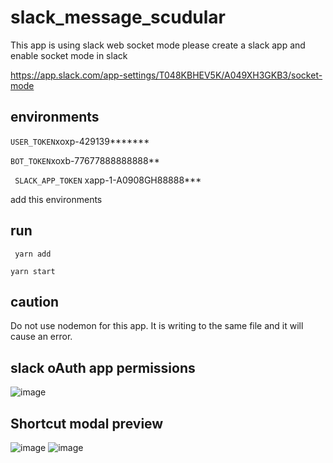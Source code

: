 # slack_message_scudular

This app is using slack web socket mode please create a slack app and enable socket mode in slack 


https://app.slack.com/app-settings/T048KBHEV5K/A049XH3GKB3/socket-mode

## environments
``` USER_TOKEN ```xoxp-429139*******

``` BOT_TOKEN ```xoxb-77677888888888**

``` SLACK_APP_TOKEN``` xapp-1-A0908GH88888***

add this environments 

## run

``` yarn add```

``` yarn start ```

## caution 
Do not use nodemon for this app. It is writing to the same file and it will cause an error.

## slack oAuth app permissions 
![image](https://user-images.githubusercontent.com/83518670/200177307-aa860254-f69e-45d0-9286-ea1b395eea09.png)


## Shortcut modal preview
![image](https://user-images.githubusercontent.com/83518670/200177004-762f3b71-6923-4997-b651-6ec155859ca8.png)
![image](https://user-images.githubusercontent.com/83518670/200177051-85cfe229-c73a-480b-9428-226641d564f7.png)



